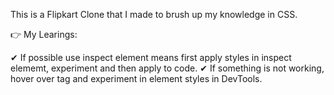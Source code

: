 This is a Flipkart Clone that I made to brush up my knowledge in CSS.

👉 My Learings:

✔ If possible use inspect element means first apply styles in inspect elememt, experiment and then apply to code.
✔ If something is not working, hover over tag and experiment in element styles in DevTools.